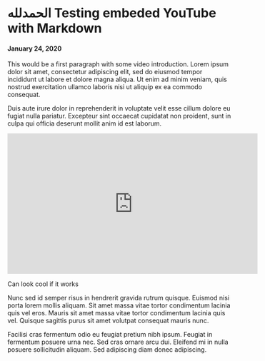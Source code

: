 # الحمدلله Testing embeded YouTube with Markdown
#### January 24, 2020

This would be a first paragraph with some video introduction. Lorem ipsum dolor sit amet, consectetur adipiscing elit, sed do eiusmod tempor incididunt ut labore et dolore magna aliqua. Ut enim ad minim veniam, quis nostrud exercitation ullamco laboris nisi ut aliquip ex ea commodo consequat. 

Duis aute irure dolor in reprehenderit in voluptate velit esse cillum dolore eu fugiat nulla pariatur. Excepteur sint occaecat cupidatat non proident, sunt in culpa qui officia deserunt mollit anim id est laborum.

<iframe width="560" height="315" src="https://www.youtube.com/embed/jVQJ32PzmPM" frameborder="0" allow="accelerometer; autoplay; encrypted-media; gyroscope; picture-in-picture" allowfullscreen></iframe>

Can look cool if it works

Nunc sed id semper risus in hendrerit gravida rutrum quisque. Euismod nisi porta lorem mollis aliquam. Sit amet massa vitae tortor condimentum lacinia quis vel eros. Mauris sit amet massa vitae tortor condimentum lacinia quis vel. Quisque sagittis purus sit amet volutpat consequat mauris nunc.

Facilisi cras fermentum odio eu feugiat pretium nibh ipsum. Feugiat in fermentum posuere urna nec. Sed cras ornare arcu dui. Eleifend mi in nulla posuere sollicitudin aliquam. Sed adipiscing diam donec adipiscing.
